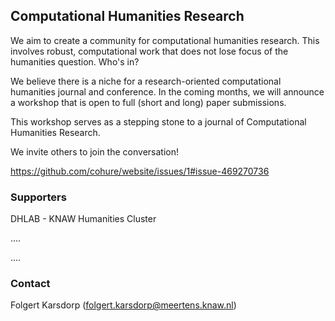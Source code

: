## Computational Humanities Research

We aim to create a community for computational humanities research. 
This involves robust, computational work that does not lose focus of the humanities question. 
Who's in?

We believe there is a niche for a research-oriented computational humanities journal and conference. 
In the coming months, we will announce a workshop that is open to full (short and long) paper submissions. 

This workshop serves as a stepping stone to a journal of Computational Humanities Research. 

We invite others to join the conversation! 

https://github.com/cohure/website/issues/1#issue-469270736

### Supporters
DHLAB - KNAW Humanities Cluster 

....

....


### Contact
Folgert Karsdorp (<folgert.karsdorp@meertens.knaw.nl>)
